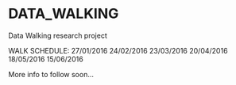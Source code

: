 # DATA_WALKING
Data Walking research project

WALK SCHEDULE:
27/01/2016
24/02/2016
23/03/2016
20/04/2016
18/05/2016
15/06/2016

More info to follow soon...